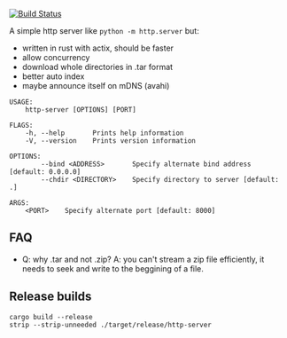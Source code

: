 [![Build Status](https://travis-ci.org/gdamjan/http-server-rs.svg?branch=master)](https://travis-ci.org/gdamjan/http-server-rs)

A simple http server like `python -m http.server` but:

* written in rust with actix, should be faster
* allow concurrency
* download whole directories in .tar format
* better auto index
* maybe announce itself on mDNS (avahi)

```
USAGE:
    http-server [OPTIONS] [PORT]

FLAGS:
    -h, --help       Prints help information
    -V, --version    Prints version information

OPTIONS:
        --bind <ADDRESS>       Specify alternate bind address [default: 0.0.0.0]
        --chdir <DIRECTORY>    Specify directory to server [default: .]

ARGS:
    <PORT>    Specify alternate port [default: 8000]
```

## FAQ

* Q: why .tar and not .zip? A: you can't stream a zip file efficiently, it needs to seek and write to the beggining of a file.

## Release builds
```
cargo build --release
strip --strip-unneeded ./target/release/http-server
```
